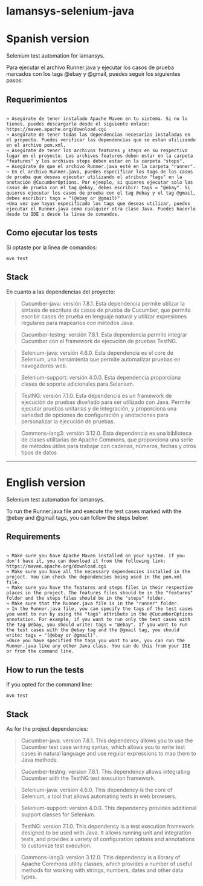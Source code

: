 # lamansys-selenium-java
# Spanish version

Selenium test automation for lamansys.

Para ejecutar el archivo Runner.java y ejecutar los casos de prueba marcados con los tags @ebay y @gmail, puedes seguir los siguientes pasos:

## Requerimientos

```

➔ Asegúrate de tener instalado Apache Maven en tu sistema. Si no lo tienes, puedes descargarlo desde el siguiente enlace: https://maven.apache.org/download.cgi
➔ Asegúrate de tener todas las dependencias necesarias instaladas en el proyecto. Puedes verificar las dependencias que se estan utilizando en el archivo pom.xml.
➔ Asegúrate de tener los archivos features y steps en su respectivo lugar en el proyecto. Los archivos features deben estar en la carpeta "features" y los archivos steps deben estar en la carpeta "steps".
➔ Asegúrate de que el archivo Runner.java esté en la carpeta "runner".
➔ En el archivo Runner.java, puedes especificar los tags de los casos de prueba que deseas ejecutar utilizando el atributo "tags" en la anotación @CucumberOptions. Por ejemplo, si quieres ejecutar solo los casos de prueba con el tag @ebay, debes escribir: tags = "@ebay". Si quieres ejecutar los casos de prueba con el tag @ebay y el tag @gmail, debes escribir: tags = "(@ebay or @gmail)".
➔Una vez que hayas especificado los tags que deseas utilizar, puedes ejecutar el Runner.java como cualquier otra clase Java. Puedes hacerlo desde tu IDE o desde la línea de comandos.
```
## Como ejecutar los tests
Si optaste por la linea de comandos:

    mvn test

## Stack
En cuanto a las dependencias del proyecto:

> Cucumber-java: versión 7.8.1. Esta dependencia permite utilizar la sintaxis de escritura de casos de prueba de Cucumber, que permite escribir casos de prueba en lenguaje natural y utilizar expresiones regulares para mapearlos con métodos Java. 

> Cucumber-testng: versión 7.8.1. Esta dependencia permite integrar Cucumber con el framework de ejecución de pruebas TestNG. 

> Selenium-java: versión 4.6.0. Esta dependencia es el core de Selenium, una herramienta que permite automatizar pruebas en navegadores web. 

> Selenium-support: versión 4.0.0. Esta dependencia proporciona clases de soporte adicionales para Selenium.

> TestNG: versión 7.1.0. Esta dependencia es un framework de ejecución de pruebas diseñado para ser utilizado con Java. Permite ejecutar pruebas unitarias y de integración, y proporciona una variedad de opciones de configuración y anotaciones para personalizar la ejecución de pruebas.

> Commons-lang3: versión 3.12.0. Esta dependencia es una biblioteca de clases utilitarias de Apache Commons, que proporciona una serie de métodos útiles para trabajar con cadenas, números, fechas y otros tipos de datos

___
# English version

Selenium test automation for lamansys.

To run the Runner.java file and execute the test cases marked with the @ebay and @gmail tags, you can follow the steps below:

## Requirements

```

➔ Make sure you have Apache Maven installed on your system. If you don't have it, you can download it from the following link: https://maven.apache.org/download.cgi
➔ Make sure you have all the necessary dependencies installed in the project. You can check the dependencies being used in the pom.xml file.
➔ Make sure you have the features and steps files in their respective places in the project. The features files should be in the "features" folder and the steps files should be in the "steps" folder.
➔ Make sure that the Runner.java file is in the "runner" folder.
➔ In the Runner.java file, you can specify the tags of the test cases you want to run by using the "tags" attribute in the @CucumberOptions annotation. For example, if you want to run only the test cases with the tag @ebay, you should write: tags = "@ebay". If you want to run the test cases with the @ebay tag and the @gmail tag, you should write: tags = "(@ebay or @gmail)".
➔Once you have specified the tags you want to use, you can run the Runner.java like any other Java class. You can do this from your IDE or from the command line.
```
## How to run the tests
If you opted for the command line:

    mvn test

## Stack
As for the project dependencies:

> Cucumber-java: version 7.8.1. This dependency allows you to use the Cucumber test case writing syntax, which allows you to write test cases in natural language and use regular expressions to map them to Java methods.

> Cucumber-testng: version 7.8.1. This dependency allows integrating Cucumber with the TestNG test execution framework.

> Selenium-java: version 4.6.0. This dependency is the core of Selenium, a tool that allows automating tests in web browsers.

> Selenium-support: version 4.0.0. This dependency provides additional support classes for Selenium.

> TestNG: version 7.1.0. This dependency is a test execution framework designed to be used with Java. It allows running unit and integration tests, and provides a variety of configuration options and annotations to customize test execution.

> Commons-lang3: version 3.12.0. This dependency is a library of Apache Commons utility classes, which provides a number of useful methods for working with strings, numbers, dates and other data types.

